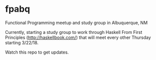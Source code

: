 # fpabq
Functional Programming meetup and study group in Albuquerque, NM

Currently, starting a study group to work through Haskell From First Principles (http://haskellbook.com/) that will meet every other Thursday starting 3/22/18.

Watch this repo to get updates.
